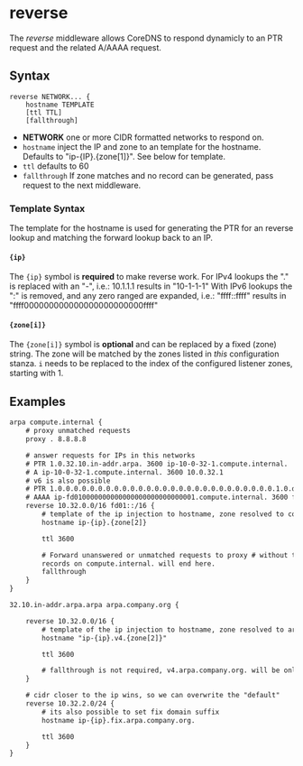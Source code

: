 # reverse

The *reverse* middleware allows CoreDNS to respond dynamicly to an PTR request and the related A/AAAA request.

## Syntax

~~~
reverse NETWORK... {
    hostname TEMPLATE
    [ttl TTL]
    [fallthrough]
~~~

* **NETWORK** one or more CIDR formatted networks to respond on.
* `hostname` inject the IP and zone to an template for the hostname. Defaults to "ip-{IP}.{zone[1]}". See below for template.
* `ttl` defaults to 60
* `fallthrough` If zone matches and no record can be generated, pass request to the next middleware.

### Template Syntax

The template for the hostname is used for generating the PTR for an reverse lookup and matching the
forward lookup back to an IP.

#### `{ip}`

The `{ip}` symbol is **required** to make reverse work.
For IPv4 lookups the "." is replaced with an "-", i.e.: 10.1.1.1 results in "10-1-1-1"
With IPv6 lookups the ":" is removed, and any zero ranged are expanded, i.e.:
"ffff::ffff" results in "ffff000000000000000000000000ffff"

#### `{zone[i]}`

The `{zone[i]}` symbol is **optional** and can be replaced by a fixed (zone) string.
The zone will be matched by the zones listed in *this* configuration stanza.
`i` needs to be replaced to the index of the configured listener zones, starting with 1.

## Examples

~~~ txt
arpa compute.internal {
    # proxy unmatched requests
    proxy . 8.8.8.8

    # answer requests for IPs in this networks
    # PTR 1.0.32.10.in-addr.arpa. 3600 ip-10-0-32-1.compute.internal.
    # A ip-10-0-32-1.compute.internal. 3600 10.0.32.1
    # v6 is also possible
    # PTR 1.0.0.0.0.0.0.0.0.0.0.0.0.0.0.0.0.0.0.0.0.0.0.0.0.0.0.0.1.0.d.f.ip6.arpa. 3600 ip-fd010000000000000000000000000001.compute.internal.
    # AAAA ip-fd010000000000000000000000000001.compute.internal. 3600 fd01::1
    reverse 10.32.0.0/16 fd01::/16 {
        # template of the ip injection to hostname, zone resolved to compute.internal.
        hostname ip-{ip}.{zone[2]}

        ttl 3600

        # Forward unanswered or unmatched requests to proxy # without this flag, requesting A/AAAA
        records on compute.internal. will end here.
        fallthrough
    }
}
~~~


~~~ txt
32.10.in-addr.arpa.arpa arpa.company.org {

    reverse 10.32.0.0/16 {
        # template of the ip injection to hostname, zone resolved to arpa.company.org.
        hostname "ip-{ip}.v4.{zone[2]}"

        ttl 3600

        # fallthrough is not required, v4.arpa.company.org. will be only answered here
    }

    # cidr closer to the ip wins, so we can overwrite the "default"
    reverse 10.32.2.0/24 {
        # its also possible to set fix domain suffix
        hostname ip-{ip}.fix.arpa.company.org.

        ttl 3600
    }
}
~~~
